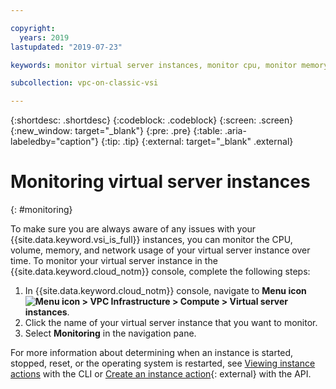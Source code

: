 ```yaml
---

copyright:
  years: 2019
lastupdated: "2019-07-23"

keywords: monitor virtual server instances, monitor cpu, monitor memory, monitor network usage, monitor vms, monitor instances

subcollection: vpc-on-classic-vsi

---
```


{:shortdesc: .shortdesc}
{:codeblock: .codeblock}
{:screen: .screen}
{:new_window: target="_blank"}
{:pre: .pre}
{:table: .aria-labeledby="caption"}
{:tip: .tip}
{:external: target="_blank" .external}

# Monitoring virtual server instances
{: #monitoring}

To make sure you are always aware of any issues with your {{site.data.keyword.vsi_is_full}} instances, you can monitor the CPU, volume, memory, and network usage of your virtual server instance over time. To monitor your virtual server instance in the {{site.data.keyword.cloud_notm}}  console, complete the following steps:

1. In {{site.data.keyword.cloud_notm}} console, navigate to **Menu icon ![Menu icon](../icons/icon_hamburger.svg) > VPC Infrastructure > Compute > Virtual server instances**.
2. Click the name of your virtual server instance that you want to monitor.
3. Select **Monitoring** in the navigation pane. 

<!-- For an activity log that shows when the instance started, stopped, rebooted, or any errors or warnings, click **Activity** in the navigation pane. -->

For more information about determining when an instance is started, stopped, reset, or the operating system is restarted, see [Viewing instance actions](/docs/vpc-on-classic-vsi?topic=vpc-on-classic-vsi-managing-virtual-servers-cli#viewing-instance-actions) with the CLI or [Create an instance action](https://cloud.ibm.com/apidocs/vpc-on-classic#create-an-instance-action){: external} with the API.
